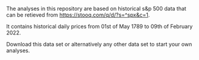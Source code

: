 The analyses in this repository are based on historical s&p 500 data that can be retieved from https://stooq.com/q/d/?s=^spx&c=1.

It contains historical daily prices from 01st of May 1789 to 09th of February 2022.

Download this data set or alternatively any other data set to start your own analyses.